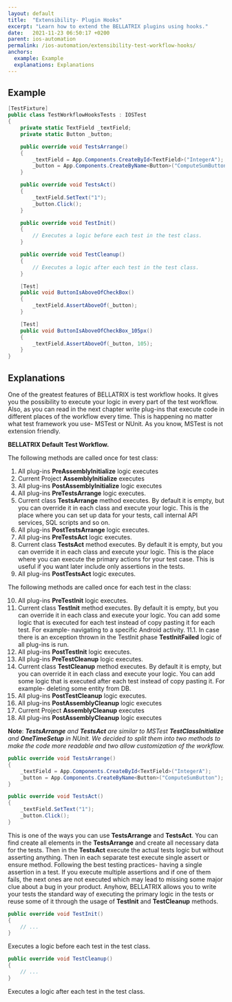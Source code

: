 ```yaml
---
layout: default
title:  "Extensibility- Plugin Hooks"
excerpt: "Learn how to extend the BELLATRIX plugins using hooks."
date:   2021-11-23 06:50:17 +0200
parent: ios-automation
permalink: /ios-automation/extensibility-test-workflow-hooks/
anchors:
  example: Example
  explanations: Explanations
---
```

Example
-------
```csharp
[TestFixture]
public class TestWorkflowHooksTests : IOSTest
{
    private static TextField _textField;
    private static Button _button;

    public override void TestsArrange()
    {
        _textField = App.Components.CreateById<TextField>("IntegerA");
        _button = App.Components.CreateByName<Button>("ComputeSumButton");
    }

    public override void TestsAct()
    {
        _textField.SetText("1");
        _button.Click();
    }

    public override void TestInit()
    {
        // Executes a logic before each test in the test class.
    }

    public override void TestCleanup()
    {
        // Executes a logic after each test in the test class.
    }

    [Test]
    public void ButtonIsAboveOfCheckBox()
    {
        _textField.AssertAboveOf(_button);
    }

    [Test]
    public void ButtonIsAboveOfCheckBox_105px()
    {
        _textField.AssertAboveOf(_button, 105);
    }
}
```

Explanations
------------
One of the greatest features of BELLATRIX is test workflow hooks. It gives you the possibility to execute your logic in every part of the test workflow. Also, as you can read in the next chapter write plug-ins that execute code in different places of the workflow every time. This is happening no matter what test framework you use- MSTest or NUnit. As you know, MSTest is not extension friendly.

**BELLATRIX Default Test Workflow.**

The following methods are called once for test class:

1. All plug-ins **PreAssemblyInitialize** logic executes
2. Current Project **AssemblyInitialize** executes
3. All plug-ins **PostAssemblyInitialize** logic executes
4. All plug-ins **PreTestsArrange** logic executes.
5. Current class **TestsArrange** method executes. By default it is empty, but you can override it in each class and execute your logic. This is the place where you can set up data for your tests, call internal API services, SQL scripts and so on.
6. All plug-ins **PostTestsArrange** logic executes.
7. All plug-ins **PreTestsAct** logic executes.
8. Current class **TestsAct** method executes. By default it is empty, but you can override it in each class and execute your logic. This is the place where you can execute the primary actions for your test case. This is useful if you want later include only assertions in the tests.
9. All plug-ins **PostTestsAct** logic executes.

The following methods are called once for each test in the class:

10. All plug-ins **PreTestInit** logic executes.
11. Current class **TestInit** method executes. By default it is empty, but you can override it in each class and execute your logic. You can add some logic that is executed for each test instead of copy pasting it for each test. For example- navigating to a specific Android activity.
11.1. In case there is an exception thrown in the TestInit phase **TestInitFailed** logic of all plug-ins is run.
12. All plug-ins **PostTestInit** logic executes.
13. All plug-ins **PreTestCleanup** logic executes.
14. Current class **TestCleanup** method executes. By default it is empty, but you can override it in each class and execute your logic.
You can add some logic that is executed after each test instead of copy pasting it. For example- deleting some entity from DB.
15. All plug-ins **PostTestCleanup** logic executes.
16. All plug-ins **PostAssemblyCleanup** logic executes
17. Current Project **AssemblyCleanup** executes
18. All plug-ins **PostAssemblyCleanup** logic executes

**Note**: ***TestsArrange** and **TestsAct** are similar to MSTest **TestClassInitialize** and **OneTimeSetup** in NUnit. We decided to split them into two methods to make the code more readable and two allow customization of the workflow.*

```csharp
public override void TestsArrange()
{
    _textField = App.Components.CreateById<TextField>("IntegerA");
    _button = App.Components.CreateByName<Button>("ComputeSumButton");
}

public override void TestsAct()
{
    _textField.SetText("1");
    _button.Click();
}
```
This is one of the ways you can use **TestsArrange** and **TestsAct**. You can find create all elements in the **TestsArrange** and create all necessary data for the tests. Then in the **TestsAct** execute the actual tests logic but without asserting anything. Then in each separate test execute single assert or ensure method. Following the best testing practices- having a single assertion in a test. If you execute multiple assertions and if one of them fails, the next ones are not executed which may lead to missing some major clue about a bug in your product. Anyhow, BELLATRIX allows you to write your tests the standard way of executing the primary logic in the tests or reuse some of it through the usage of **TestInit** and **TestCleanup** methods.
```csharp
public override void TestInit()
{
    // ...
}
```
Executes a logic before each test in the test class.
```csharp
public override void TestCleanup()
{
    // ...
}
```
Executes a logic after each test in the test class.